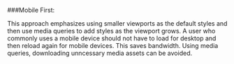 ###Mobile First:
<p>This approach emphasizes using smaller viewports as the default styles and then use
media queries to add styles as the viewport grows. A user who commonly uses a 
mobile device should not have to load for desktop and then reload again for
mobile devices. This saves bandwidth. Using media queries, downloading
unncessary media assets can be avoided. </p>
